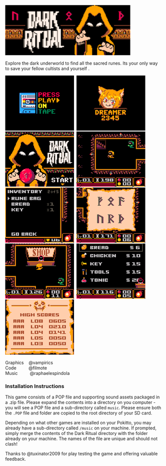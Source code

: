 <img src="/distributable/DarkRitual_POPBanner.png" data-canonical-src="/distributable/DarkRitual_POPBanner.png" width="400px"/>

Explore the dark underworld to find all the sacred runes.  Its your only way to save your fellow cultists and yourself .

<img src="/distributable/Pic1.png" data-canonical-src="/distributable/Pic1.png" />&nbsp;&nbsp;<img src="/distributable/Pic2.png" data-canonical-src="/distributable/Pic2.png" /><br/>
<img src="/distributable/Pic3.png" data-canonical-src="/distributable/Pic3.png" />&nbsp;&nbsp;<img src="/distributable/Pic4.png" data-canonical-src="/distributable/Pic4.png" /><br/>
<img src="/distributable/Pic5.png" data-canonical-src="/distributable/Pic5.png" />&nbsp;&nbsp;<img src="/distributable/Pic6.png" data-canonical-src="/distributable/Pic6.png" /><br/>
<img src="/distributable/Pic7.png" data-canonical-src="/distributable/Pic7.png" />&nbsp;&nbsp;<img src="/distributable/Pic8.png" data-canonical-src="/distributable/Pic8.png" /><br/>
<img src="/distributable/Pic9.png" data-canonical-src="/distributable/Pic9.png" />



Graphics&nbsp;&nbsp;&nbsp;&nbsp;@vampirics<br/>
Code&nbsp;&nbsp;&nbsp;&nbsp;&nbsp;&nbsp;&nbsp;&nbsp;&nbsp;&nbsp;@filmote<br/>
Music&nbsp;&nbsp;&nbsp;&nbsp;&nbsp;&nbsp;&nbsp;&nbsp;&nbsp;&nbsp;@raphaelespindola<br/>

### Installation Instructions

This game consists of a POP file and supporting sound assets packaged in a .zip file. Please expand the contents into a directory on you computer - you will see a POP file and a sub-directory called `music`. Please ensure both the `.POP` file and folder are copied to the root directory of your SD card.

Depending on what other games are installed on your Pokitto, you may already have a sub-directory called `/music` on your machine. If prompted, simply merge the contents of the Dark Ritual directory with the folder already on your machine. The names of the file are unique and should not clash!
<br/>

Thanks to @tuxinator2009 for play testing the game and offering valuable feedback.
